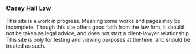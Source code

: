 ### Casey Hall Law

This site is a work in progress. Meaning some works and pages may be incomplete. Though this site offers good faith from the law firm, it should not be taken as legal advice, and does not start a client-lawyer relationship. This site is only for testing and viewing purposes at the time, and should be treated as such.
